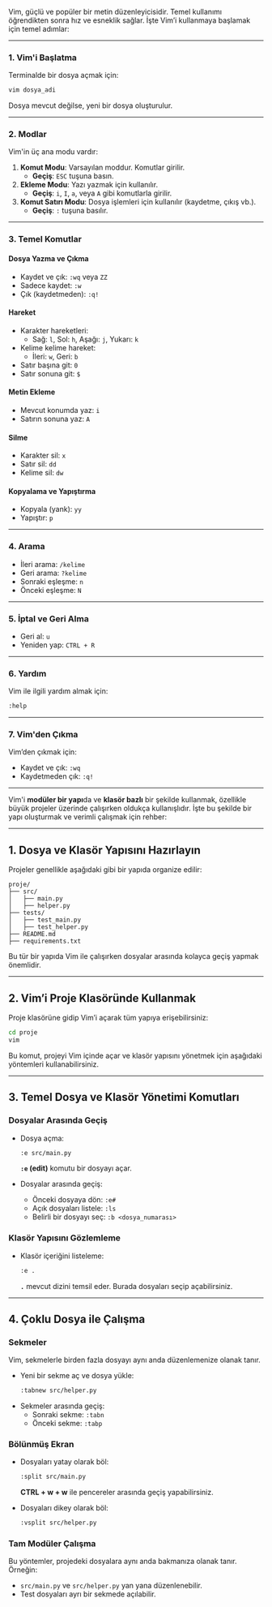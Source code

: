 Vim, güçlü ve popüler bir metin düzenleyicisidir. Temel kullanımı öğrendikten sonra hız ve esneklik sağlar. İşte Vim’i kullanmaya başlamak için temel adımlar:  

---

### **1. Vim'i Başlatma**
Terminalde bir dosya açmak için:  
```bash
vim dosya_adi
```
Dosya mevcut değilse, yeni bir dosya oluşturulur.  

---

### **2. Modlar**
Vim'in üç ana modu vardır:  
1. **Komut Modu**: Varsayılan moddur. Komutlar girilir.  
   - **Geçiş**: `ESC` tuşuna basın.
2. **Ekleme Modu**: Yazı yazmak için kullanılır.  
   - **Geçiş**: `i`, `I`, `a`, veya `A` gibi komutlarla girilir.
3. **Komut Satırı Modu**: Dosya işlemleri için kullanılır (kaydetme, çıkış vb.).  
   - **Geçiş**: `:` tuşuna basılır.

---

### **3. Temel Komutlar**

#### **Dosya Yazma ve Çıkma**
- Kaydet ve çık: `:wq` veya `ZZ`
- Sadece kaydet: `:w`
- Çık (kaydetmeden): `:q!`

#### **Hareket**
- Karakter hareketleri:  
  - Sağ: `l`, Sol: `h`, Aşağı: `j`, Yukarı: `k`
- Kelime kelime hareket:  
  - İleri: `w`, Geri: `b`
- Satır başına git: `0`  
- Satır sonuna git: `$`  

#### **Metin Ekleme**
- Mevcut konumda yaz: `i`  
- Satırın sonuna yaz: `A`  

#### **Silme**
- Karakter sil: `x`  
- Satır sil: `dd`  
- Kelime sil: `dw`

#### **Kopyalama ve Yapıştırma**
- Kopyala (yank): `yy`  
- Yapıştır: `p`  

---

### **4. Arama**
- İleri arama: `/kelime`  
- Geri arama: `?kelime`  
- Sonraki eşleşme: `n`  
- Önceki eşleşme: `N`

---

### **5. İptal ve Geri Alma**
- Geri al: `u`  
- Yeniden yap: `CTRL + R`  

---

### **6. Yardım**
Vim ile ilgili yardım almak için:  
```bash
:help
```

---

### **7. Vim'den Çıkma**
Vim’den çıkmak için:
- Kaydet ve çık: `:wq`  
- Kaydetmeden çık: `:q!`



---

Vim'i **modüler bir yapı**da ve **klasör bazlı** bir şekilde kullanmak, özellikle büyük projeler üzerinde çalışırken oldukça kullanışlıdır. İşte bu şekilde bir yapı oluşturmak ve verimli çalışmak için rehber:

---

## **1. Dosya ve Klasör Yapısını Hazırlayın**
Projeler genellikle aşağıdaki gibi bir yapıda organize edilir:

```
proje/
├── src/
│   ├── main.py
│   ├── helper.py
├── tests/
│   ├── test_main.py
│   ├── test_helper.py
├── README.md
├── requirements.txt
```

Bu tür bir yapıda Vim ile çalışırken dosyalar arasında kolayca geçiş yapmak önemlidir.

---

## **2. Vim’i Proje Klasöründe Kullanmak**
Proje klasörüne gidip Vim’i açarak tüm yapıya erişebilirsiniz:

```bash
cd proje
vim
```

Bu komut, projeyi Vim içinde açar ve klasör yapısını yönetmek için aşağıdaki yöntemleri kullanabilirsiniz.

---

## **3. Temel Dosya ve Klasör Yönetimi Komutları**

### **Dosyalar Arasında Geçiş**
- Dosya açma:  
  ```bash
  :e src/main.py
  ```
  **`:e` (edit)** komutu bir dosyayı açar.

- Dosyalar arasında geçiş:  
  - Önceki dosyaya dön: `:e#`  
  - Açık dosyaları listele: `:ls`  
  - Belirli bir dosyayı seç: `:b <dosya_numarası>`

### **Klasör Yapısını Gözlemleme**
- Klasör içeriğini listeleme:  
  ```bash
  :e .
  ```
  **`.`** mevcut dizini temsil eder. Burada dosyaları seçip açabilirsiniz.

---

## **4. Çoklu Dosya ile Çalışma**
### **Sekmeler**
Vim, sekmelerle birden fazla dosyayı aynı anda düzenlemenize olanak tanır.
- Yeni bir sekme aç ve dosya yükle:  
  ```bash
  :tabnew src/helper.py
  ```
- Sekmeler arasında geçiş:  
  - Sonraki sekme: `:tabn`  
  - Önceki sekme: `:tabp`

### **Bölünmüş Ekran**
- Dosyaları yatay olarak böl:  
  ```bash
  :split src/main.py
  ```
  **CTRL + w + w** ile pencereler arasında geçiş yapabilirsiniz.

- Dosyaları dikey olarak böl:  
  ```bash
  :vsplit src/helper.py
  ```

### **Tam Modüler Çalışma**
Bu yöntemler, projedeki dosyalara aynı anda bakmanıza olanak tanır. Örneğin:
- `src/main.py` ve `src/helper.py` yan yana düzenlenebilir.
- Test dosyaları ayrı bir sekmede açılabilir.

